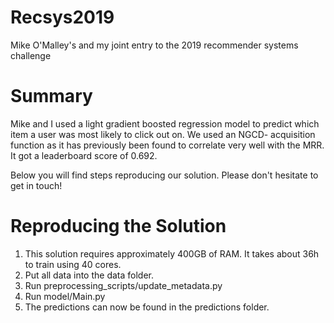 # Recsys2019
Mike O'Malley's and my joint entry to the 2019 recommender systems challenge

# Summary 

Mike and I used a light gradient boosted regression model to predict which item a user was most likely to click out on. We used an NGCD-
acquisition function as it has previously been found to correlate very well with the MRR. It got a leaderboard score of 0.692.

Below you will find steps reproducing our solution. Please don't hesitate to get in touch!

# Reproducing the Solution

1) This solution requires approximately 400GB of RAM. It takes about 36h to train using 40 cores. 
2) Put all data into the data folder.
3) Run preprocessing_scripts/update_metadata.py
4) Run model/Main.py
5) The predictions can now be found in the predictions folder. 



